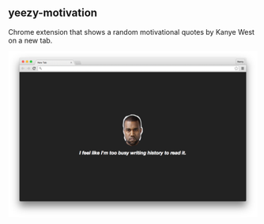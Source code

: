 ## yeezy-motivation

Chrome extension that shows a random motivational quotes by Kanye West on a new tab.

![Screenshot](screenshot.png)
